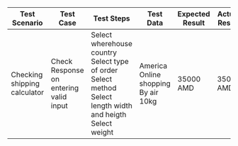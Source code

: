| Test Scenario | Test Case |         Test Steps          | Test Data | Expected Result | Actual Result | Status |
| ------------- | --------- | ------------------ | --------- | --------------- | ------------- | ------ |
| Checking shipping calculator | Check Response on entering valid input | Select wherehouse country <br/> Select type of order <br/> Select method <br/> Select length width and heigth <br/> Select weight | America<br/>Online shopping<br/>By air<br/>10kg | 35000 AMD | 35000 AMD | Pass |
